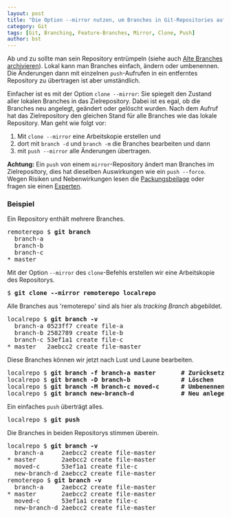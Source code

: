 ```yaml
---
layout: post
title: "Die Option --mirror nutzen, um Branches in Git-Repositories aufzuräumen."
category: Git
tags: [Git, Branching, Feature-Branches, Mirror, Clone, Push]
author: bst
---
```


Ab und zu sollte man sein Repository entrümpeln
(siehe auch [Alte Branches archivieren](/git/2014/03/31/alte-branches-archivieren.rb/index.html)).
Lokal kann man Branches einfach, ändern oder umbenennen. 
Die Änderungen dann mit einzelnen `push`-Aufrufen in ein entferntes Repository 
zu übertragen ist aber umständlich.

Einfacher ist es mit der Option `clone --mirror`: 
Sie spiegelt den Zustand aller lokalen Branches in das Zielrepository. 
Dabei ist es egal, ob die Branches neu angelegt, geändert oder gelöscht wurden. 
Nach dem Aufruf hat das Zielrepository den gleichen Stand für alle Branches 
wie das lokale Repository. 
Man geht wie folgt vor:

 1. Mit `clone --mirror` eine Arbeitskopie erstellen und
 2. dort mit `branch -d` und `branch -m` die Branches bearbeiten und dann
 3. mit `push --mirror` alle Änderungen übertragen.

**Achtung:** Ein `push` von einem `mirror`-Repository ändert man Branches im Zielrepository,
dies hat dieselben Auswirkungen wie ein `push --force`.
Wegen Risiken und Nebenwirkungen lesen die [Packungsbeilage](/git/2012/04/28/push-mit-force-in-git/)
oder fragen sie einen [Experten](/rene/).

### Beispiel

Ein Repository enthält mehrere Branches.

<pre>
remoterepo $ <b>git branch</b>
  branch-a
  branch-b
  branch-c
* master
</pre>
Mit der Option `--mirror` des `clone`-Befehls erstellen wir eine Arbeitskopie
des Repositorys.

<pre>
$ <b>git clone --mirror remoterepo localrepo</b>
</pre>
Alle Branches aus 'remoterepo' sind als hier als *tracking Branch* abgebildet.

<pre>
localrepo $ <b>git branch -v</b>
  branch-a 0523ff7 create file-a
  branch-b 2582789 create file-b
  branch-c 53ef1a1 create file-c
* master   2aebcc2 create file-master
</pre>
Diese Branches können wir jetzt nach Lust und Laune bearbeiten.

<pre>
localrepo $ <b>git branch -f branch-a master       # Zurücksetzen</b>
localrepo $ <b>git branch -D branch-b              # Löschen</b>
localrepo $ <b>git branch -M branch-c moved-c      # Umbenennen</b>
localrepo $ <b>git branch new-branch-d             # Neu anlegen</b>
</pre>
Ein einfaches `push` überträgt alles.

<pre>
localrepo $ <b>git push</b>
</pre>
Die Branches in beiden Repositorys stimmen überein.

<pre>
localrepo $ <b>git branch -v</b>
  branch-a     2aebcc2 create file-master
* master       2aebcc2 create file-master
  moved-c      53ef1a1 create file-c
  new-branch-d 2aebcc2 create file-master
remoterepo $ <b>git branch -v</b>
  branch-a     2aebcc2 create file-master
* master       2aebcc2 create file-master
  moved-c      53ef1a1 create file-c
  new-branch-d 2aebcc2 create file-master
</pre>
